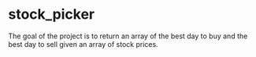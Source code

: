 # stock_picker

The goal of the project is to return an array of the best day to buy and the best day to sell given an array of stock prices.